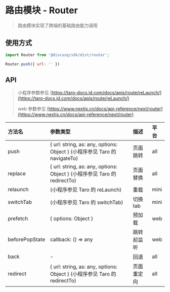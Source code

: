 # 路由模块 - Router

> 路由模块实现了跨端的基础路由能力调用

## 使用方式

```javascript
import Router from '@discuzq/sdk/dist/router';

Router.push({ url: '' })
```

## API

> 小程序参数参见 [https://taro-docs.jd.com/docs/apis/route/reLaunch/](https://taro-docs.jd.com/docs/apis/route/reLaunch/)
>
> web 参数参见 [https://www.nextjs.cn/docs/api-reference/next/router](https://www.nextjs.cn/docs/api-reference/next/router)

| 方法名         | 参数类型                                                     | 描述       | 平台 |
| :------------- | :----------------------------------------------------------- | :--------- | :--- |
| push           | { url: string, as: any, options: Object } (小程序参见 Taro 的 navigateTo) | 页面跳转   | all  |
| replace        | { url: string, as: any, options: Object } (小程序参见 Taro 的 redirectTo) | 页面替换   | all  |
| relaunch       | (小程序参见 Taro 的 reLaunch)                                | 重载       | mini |
| switchTab      | (小程序参见 Taro 的 switchTab)                               | 切换 tab   | mini |
| prefetch       | { options: Object }                                          | 预加载     | web  |
| beforePopState | callback: () => any                                          | 跳转前监听 | web  |
| back           | -                                                            | 回退       | all  |
| redirect       | { url: string, as: any, options: Object } (小程序参见 Taro 的 redirectTo) | 页面重定向 | all  |